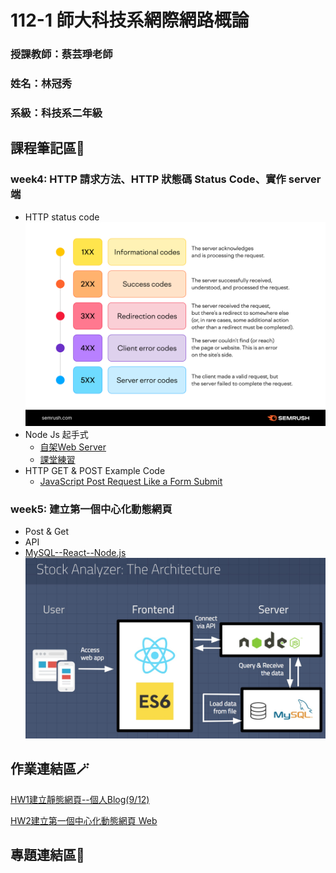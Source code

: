 # 112-1 師大科技系網際網路概論
### 授課教師：蔡芸琤老師
### 姓名：林冠秀
### 系級：科技系二年級

## 課程筆記區📑
### week4: HTTP 請求方法、HTTP 狀態碼 Status Code、實作 server 端
* HTTP status code
  ![HTTP 狀態碼](https://github.com/Jessica936/Web/blob/main/HTTP%20status%20code.png)
* Node Js 起手式
  * [自架Web Server](https://reurl.cc/RyXMVZ)
  * [課堂練習](https://github.com/Jessica936/Web/tree/main/%E8%AA%B2%E5%A0%82%E7%B7%B4%E7%BF%92/myweb)
* HTTP GET & POST Example Code
  * [JavaScript Post Request Like a Form Submit](https://reurl.cc/XmVnK3)
### week5: 建立第一個中心化動態網頁 
* Post & Get
* API
* [MySQL--React--Node.js](https://www.byperth.com/2018/04/19/guide-building-data-science-web-application-with-react-nodejs-and-mysql/)
  ![The Project Architecture: React & NodeJS & MySQL](https://github.com/Jessica936/Web/blob/main/stock-analyzer-project-architecture-1.jpg)
## 作業連結區🪄
[HW1建立靜態網頁--個人Blog(9/12)](https://jessica936.github.io/Jessica936/)

[HW2建立第一個中心化動態網頁 Web](https://youtu.be/VOGeplvHN7c)
## 專題連結區🔗
